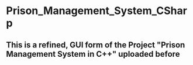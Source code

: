 # Prison_Management_System_CSharp
 
## This is a refined, GUI form of the Project "Prison Management System in C++" uploaded before
